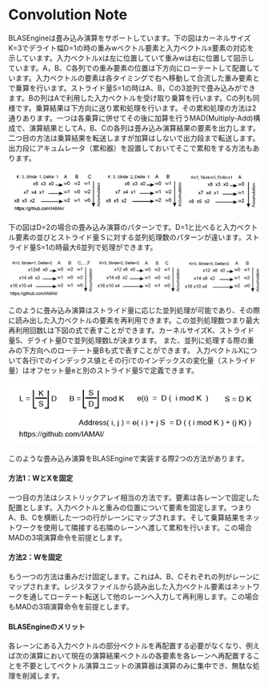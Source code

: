 # Convolution Note

BLASEngineは畳み込み演算をサポートしています。下の図はカーネルサイズK=3でデライト幅D=1の時の重みwベクトル要素と入力ベクトルx要素の対応を示しています。入力ベクトルxは左に位置していて重みwは右に位置して図示しています。A，B、C各列での重み要素の位置は下方向にローテートして配置しています。入力ベクトルの要素は各タイミングで右へ移動して合流した重み要素とで乗算を行います。ストライド量S=1の時はA、B，Cの3並列で畳み込みができます。Bの列はAで利用した入力ベクトルを受け取り乗算を行います。Cの列も同様です。乗算結果は下方向に送り累和処理を行います。その累和処理の方法は2通りあります。一つは各乗算に併せてその後に加算を行うMAD(Multiply-Add)構成で、演算結果としてA，B、Cの各列は畳み込み演算結果の要素を出力します。二つ目の方法は乗算結果を転送しますが加算はしないで出力段まで転送します。出力段にアキュムレータ（累和器）を設置しておいてそこで累和をする方法もあります。


<div align="center">
  <img src="https://github.com/IAMAl/BLASEngine/blob/main/notes/ExecConcept/figures/1DConvK3D1.png"
       alt="HTML image alt text"
       title="1D Convolution (K=3, Delite=1)"
       width="700px"
  />
</div>


下の図はD=2の場合の畳み込み演算のパターンです。D=1と比べると入力ベクトル要素の並びとストライド量Ｓに対する並列処理数のパターンが違います。ストライド量S=1の時最大6並列で処理ができます。


<div align="center">
  <img src="https://github.com/IAMAl/BLASEngine/blob/main/notes/ExecConcept/figures/1DConvK3D2.png"
       alt="HTML image alt text"
       title="1D Convolution (K=3, Delite=2)"
       width="700px"
  />
</div>


このように畳み込み演算はストライド量に応じた並列処理が可能であり、その際に読み出した入力ベクトルの要素を再利用できます。この並列処理数つまり最大再利用回数Lは下図の式で表すことができます。カーネルサイズK、ストライド量S、デライト量Dで並列処理数Lが決まります。
また、並列に処理する際の重みの下方向へのローテート量Bも式で表すことができます。
入力ベクトルXについて各行iでのインデックス値とその行iでのインデックスの変化量（ストライド量）はオフセット量eと別のストライド量Sで定義できます。


<div align="center">
  <img src="https://github.com/IAMAl/BLASEngine/blob/main/notes/ExecConcept/figures/ConvConfigParams.png"
       alt="HTML image alt text"
       title="Parameters for Convolution"
       width="550px"
  />
</div>


このような畳み込み演算をBLASEngineで実装する際2つの方法があります。


#### 方法1：WとXを固定

一つ目の方法はシストリックアレイ相当の方法です。要素は各レーンで固定した配置とします。入力ベクトルと重みの位置について要素を固定します。つまりA、B、Cを横断した一つの行がレーンにマップされます。そして乗算結果をネットワークを使用して隣接する右隣のレーンへ渡して累和を行います。この場合MADの3項演算命令を前提とします。


#### 方法2：Wを固定

もう一つの方法は重みだけ固定します。これはA、B、Cそれぞれの列がレーンにマップされます。レジスタファイルから読み出した入力ベクトル要素はネットワークを通してローテート転送して他のレーンへ入力して再利用します。この場合もMADの3項演算命令を前提とします。


#### BLASEngineのメリット

各レーンにある入力ベクトルの部分ベクトルを再配置する必要がなくなり、例えば次の演算において現在の演算結果ベクトルの各要素を各レーンへ再配置することを不要としてベクトル演算ユニットの演算器は演算のみに集中でき、無駄な処理を削減します。